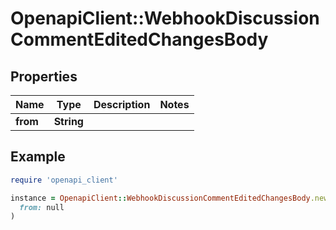 # OpenapiClient::WebhookDiscussionCommentEditedChangesBody

## Properties

| Name | Type | Description | Notes |
| ---- | ---- | ----------- | ----- |
| **from** | **String** |  |  |

## Example

```ruby
require 'openapi_client'

instance = OpenapiClient::WebhookDiscussionCommentEditedChangesBody.new(
  from: null
)
```

